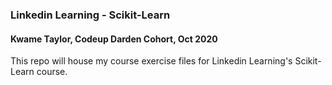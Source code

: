### Linkedin Learning - Scikit-Learn
#### Kwame Taylor, Codeup Darden Cohort, Oct 2020

This repo will house my course exercise files for Linkedin Learning's Scikit-Learn course.
